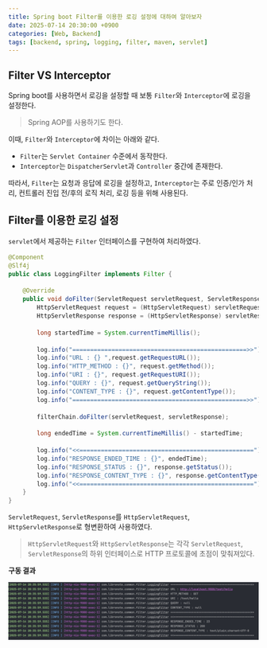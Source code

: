 ```yaml
---
title: Spring boot Filter를 이용한 로깅 설정에 대하여 알아보자
date: 2025-07-14 20:30:00 +0900
categories: [Web, Backend]
tags: [backend, spring, logging, filter, maven, servlet]
---
```


## **Filter VS Interceptor**
Spring boot를 사용하면서 로깅을 설정할 때 보통 `Filter`와 `Interceptor`에 로깅을 설정한다.

> Spring AOP를 사용하기도 한다.

이때, `Filter`와 `Interceptor`에 차이는 아래와 같다.

- `Filter`는 `Servlet Container` 수준에서 동작한다.
- `Interceptor`는 `DispatcherServlet`과 `Controller` 중간에 존재한다.

따라서, `Filter`는 요청과 응답에 로깅을 설정하고, `Interceptor`는 주로 인증/인가 처리, 컨트롤러 진입 전/후의 로직 처리, 로깅 등을 위해 사용된다.

## **Filter를 이용한 로깅 설정**
`servlet`에서 제공하는 `Filter` 인터페이스를 구현하여 처리하였다.

```java
@Component
@Slf4j
public class LoggingFilter implements Filter {

    @Override
    public void doFilter(ServletRequest servletRequest, ServletResponse servletResponse, FilterChain filterChain) throws IOException, ServletException {
        HttpServletRequest request = (HttpServletRequest) servletRequest;
        HttpServletResponse response = (HttpServletResponse) servletResponse;

        long startedTime = System.currentTimeMillis();

        log.info("=================================================>>");
        log.info("URL : {} ",request.getRequestURL());
        log.info("HTTP_METHOD : {}", request.getMethod());
        log.info("URI : {}", request.getRequestURI());
        log.info("QUERY : {}", request.getQueryString());
        log.info("CONTENT_TYPE : {}", request.getContentType());
        log.info("=================================================>>");

        filterChain.doFilter(servletRequest, servletResponse);

        long endedTime = System.currentTimeMillis() - startedTime;

        log.info("<<=================================================");
        log.info("RESPONSE_ENDED_TIME : {}", endedTime);
        log.info("RESPONSE_STATUS : {}", response.getStatus());
        log.info("RESPONSE_CONTENT_TYPE : {}", response.getContentType());
        log.info("<<=================================================");
    }
}
```

`ServletRequest`, `ServletResponse`를 `HttpServletRequest`, `HttpServletResponse`로 형변환하여 사용하였다.

> `HttpServletRequest`와 `HttpServletResponse`는 각각 `ServletRequest`, `ServletResponse`의 하위 인터페이스로 HTTP 프로토콜에 초점이 맞춰져있다.

**구동 결과**

![loggingResult](/assets/img/filter_logging_result.png)